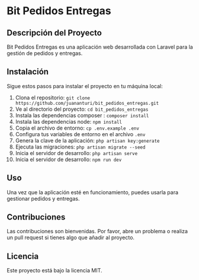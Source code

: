 # Bit Pedidos Entregas

## Descripción del Proyecto

Bit Pedidos Entregas es una aplicación web desarrollada con Laravel para la gestión de pedidos y entregas.

## Instalación

Sigue estos pasos para instalar el proyecto en tu máquina local:

1. Clona el repositorio: `git clone https://github.com/juananturi/bit_pedidos_entregas.git`
2. Ve al directorio del proyecto: `cd bit_pedidos_entregas`
3. Instala las dependencias composer : `composer install`
4. Instala las dependencias node: `npm install`
5. Copia el archivo de entorno: `cp .env.example .env`
6. Configura tus variables de entorno en el archivo `.env`
7. Genera la clave de la aplicación: `php artisan key:generate`
8. Ejecuta las migraciones: `php artisan migrate --seed`
9. Inicia el servidor de desarrollo: `php artisan serve`
9. Inicia el servidor de desarrollo: `npm run dev`
## Uso

Una vez que la aplicación esté en funcionamiento, puedes usarla para gestionar pedidos y entregas.

## Contribuciones

Las contribuciones son bienvenidas. Por favor, abre un problema o realiza un pull request si tienes algo que añadir al proyecto.

## Licencia

Este proyecto está bajo la licencia MIT.